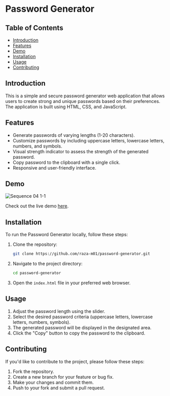 # Password Generator


## Table of Contents
- [Introduction](#introduction)
- [Features](#features)
- [Demo](#demo)
- [Installation](#installation)
- [Usage](#usage)
- [Contributing](#contributing)


## Introduction

This is a simple and secure password generator web application that allows users to create strong and unique passwords based on their preferences. The application is built using HTML, CSS, and JavaScript.

## Features

- Generate passwords of varying lengths (1-20 characters).
- Customize passwords by including uppercase letters, lowercase letters, numbers, and symbols.
- Visual strength indicator to assess the strength of the generated password.
- Copy password to the clipboard with a single click.
- Responsive and user-friendly interface.

## Demo

![Sequence 04 1-1](https://github.com/raza-m01/passgen/assets/113848902/e47a15ff-833f-4d53-b56b-71bf9356510b)



Check out the live demo [here](https://idyllic-croissant-1303c9.netlify.app/).

## Installation

To run the Password Generator locally, follow these steps:

1. Clone the repository:

    ```bash
    git clone https://github.com/raza-m01/password-generator.git
    ```

2. Navigate to the project directory:

    ```bash
    cd password-generator
    ```

3. Open the `index.html` file in your preferred web browser.

## Usage

1. Adjust the password length using the slider.
2. Select the desired password criteria (uppercase letters, lowercase letters, numbers, symbols).
3. The generated password will be displayed in the designated area.
4. Click the "Copy" button to copy the password to the clipboard.

## Contributing

If you'd like to contribute to the project, please follow these steps:

1. Fork the repository.
2. Create a new branch for your feature or bug fix.
3. Make your changes and commit them.
4. Push to your fork and submit a pull request.

